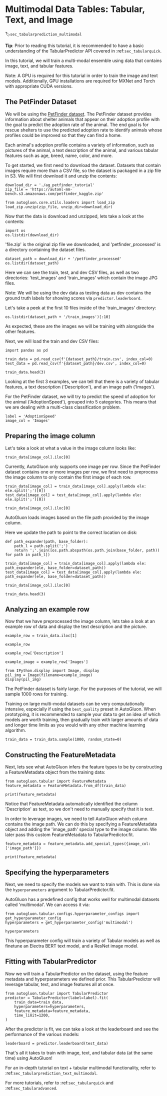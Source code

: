 # Multimodal Data Tables: Tabular, Text, and Image

:label:`sec_tabularprediction_multimodal`

**Tip**: Prior to reading this tutorial, it is recommended to have a basic understanding of the TabularPredictor API covered in :ref:`sec_tabularquick`.

In this tutorial, we will train a multi-modal ensemble using data that contains image, text, and tabular features.

Note: A GPU is required for this tutorial in order to train the image and text models. Additionally, GPU installations are required for MXNet and Torch with appropriate CUDA versions.

## The PetFinder Dataset

We will be using the [PetFinder dataset](https://www.kaggle.com/c/petfinder-adoption-prediction). The PetFinder dataset provides information about shelter animals that appear on their adoption profile with the goal to predict the adoption rate of the animal. The end goal is for rescue shelters to use the predicted adoption rate to identify animals whose profiles could be improved so that they can find a home.

Each animal's adoption profile contains a variety of information, such as pictures of the animal, a text description of the animal, and various tabular features such as age, breed, name, color, and more.

To get started, we first need to download the dataset. Datasets that contain images require more than a CSV file, so the dataset is packaged in a zip file in S3. We will first download it and unzip the contents:


```{.python .input}
download_dir = './ag_petfinder_tutorial'
zip_file = 'https://automl-mm-bench.s3.amazonaws.com/petfinder_kaggle.zip'
```


```{.python .input}
from autogluon.core.utils.loaders import load_zip
load_zip.unzip(zip_file, unzip_dir=download_dir)
```

Now that the data is download and unzipped, lets take a look at the contents:


```{.python .input}
import os
os.listdir(download_dir)
```

'file.zip' is the original zip file we downloaded, and 'petfinder_processed' is a directory containing the dataset files.


```{.python .input}
dataset_path = download_dir + '/petfinder_processed'
os.listdir(dataset_path)
```

Here we can see the train, test, and dev CSV files, as well as two directories: 'test_images' and 'train_images' which contain the image JPG files.

Note: We will be using the dev data as testing data as dev contains the ground truth labels for showing scores via `predictor.leaderboard`.

Let's take a peek at the first 10 files inside of the 'train_images' directory:


```{.python .input}
os.listdir(dataset_path + '/train_images')[:10]
```

As expected, these are the images we will be training with alongside the other features.

Next, we will load the train and dev CSV files:


```{.python .input}
import pandas as pd

train_data = pd.read_csv(f'{dataset_path}/train.csv', index_col=0)
test_data = pd.read_csv(f'{dataset_path}/dev.csv', index_col=0)
```


```{.python .input}
train_data.head(3)
```

Looking at the first 3 examples, we can tell that there is a variety of tabular features, a text description ('Description'), and an image path ('Images').

For the PetFinder dataset, we will try to predict the speed of adoption for the animal ('AdoptionSpeed'), grouped into 5 categories. This means that we are dealing with a multi-class classification problem.


```{.python .input}
label = 'AdoptionSpeed'
image_col = 'Images'
```

## Preparing the image column

Let's take a look at what a value in the image column looks like:


```{.python .input}
train_data[image_col].iloc[0]
```

Currently, AutoGluon only supports one image per row. Since the PetFinder dataset contains one or more images per row, we first need to preprocess the image column to only contain the first image of each row.


```{.python .input}
train_data[image_col] = train_data[image_col].apply(lambda ele: ele.split(';')[0])
test_data[image_col] = test_data[image_col].apply(lambda ele: ele.split(';')[0])

train_data[image_col].iloc[0]
```

AutoGluon loads images based on the file path provided by the image column.

Here we update the path to point to the correct location on disk:


```{.python .input}
def path_expander(path, base_folder):
    path_l = path.split(';')
    return ';'.join([os.path.abspath(os.path.join(base_folder, path)) for path in path_l])

train_data[image_col] = train_data[image_col].apply(lambda ele: path_expander(ele, base_folder=dataset_path))
test_data[image_col] = test_data[image_col].apply(lambda ele: path_expander(ele, base_folder=dataset_path))

train_data[image_col].iloc[0]
```


```{.python .input}
train_data.head(3)
```

## Analyzing an example row

Now that we have preprocessed the image column, lets take a look at an example row of data and display the text description and the picture.


```{.python .input}
example_row = train_data.iloc[1]

example_row
```


```{.python .input}
example_row['Description']
```


```{.python .input}
example_image = example_row['Images']

from IPython.display import Image, display
pil_img = Image(filename=example_image)
display(pil_img)
```

The PetFinder dataset is fairly large. For the purposes of the tutorial, we will sample 1000 rows for training.

Training on large multi-modal datasets can be very computationally intensive, especially if using the `best_quality` preset in AutoGluon. When prototyping, it is recommended to sample your data to get an idea of which models are worth training, then gradually train with larger amounts of data and longer time limits as you would with any other machine learning algorithm.


```{.python .input}
train_data = train_data.sample(1000, random_state=0)
```

## Constructing the FeatureMetadata

Next, lets see what AutoGluon infers the feature types to be by constructing a FeatureMetadata object from the training data:


```{.python .input}
from autogluon.tabular import FeatureMetadata
feature_metadata = FeatureMetadata.from_df(train_data)

print(feature_metadata)
```

Notice that FeatureMetadata automatically identified the column 'Description' as text, so we don't need to manually specify that it is text.

In order to leverage images, we need to tell AutoGluon which column contains the image path. We can do this by specifying a FeatureMetadata object and adding the 'image_path' special type to the image column. We later pass this custom FeatureMetadata to TabularPredictor.fit.


```{.python .input}
feature_metadata = feature_metadata.add_special_types({image_col: ['image_path']})

print(feature_metadata)
```

## Specifying the hyperparameters

Next, we need to specify the models we want to train with. This is done via the `hyperparameters` argument to TabularPredictor.fit.

AutoGluon has a predefined config that works well for multimodal datasets called 'multimodal'. We can access it via:


```{.python .input}
from autogluon.tabular.configs.hyperparameter_configs import get_hyperparameter_config
hyperparameters = get_hyperparameter_config('multimodal')

hyperparameters
```

This hyperparameter config will train a variety of Tabular models as well as finetune an Electra BERT text model, and a ResNet image model.

## Fitting with TabularPredictor

Now we will train a TabularPredictor on the dataset, using the feature metadata and hyperparameters we defined prior. This TabularPredictor will leverage tabular, text, and image features all at once.


```{.python .input}
from autogluon.tabular import TabularPredictor
predictor = TabularPredictor(label=label).fit(
    train_data=train_data,
    hyperparameters=hyperparameters,
    feature_metadata=feature_metadata,
    time_limit=1200,
)
```

After the predictor is fit, we can take a look at the leaderboard and see the performance of the various models:


```{.python .input}
leaderboard = predictor.leaderboard(test_data)
```

That's all it takes to train with image, text, and tabular data (at the same time) using AutoGluon!

For an in-depth tutorial on text + tabular multimodal functionality, refer to :ref:`sec_tabularprediction_text_multimodal`.

For more tutorials, refer to :ref:`sec_tabularquick` and :ref:`sec_tabularadvanced`.
